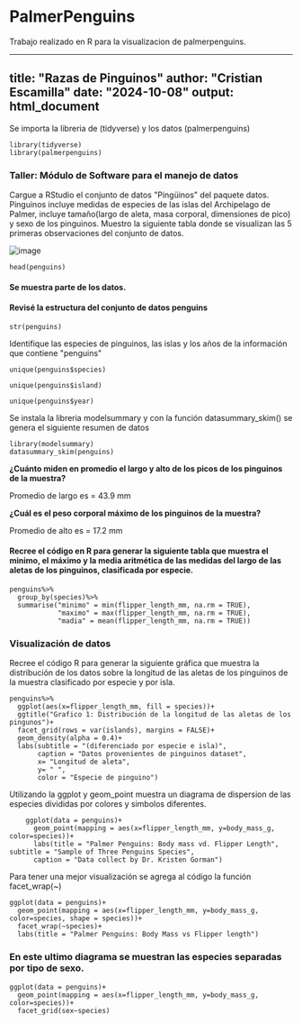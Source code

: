 # PalmerPenguins
Trabajo realizado en R para la visualizacion de palmerpenguins.


---
title: "Razas de Pinguinos"
author: "Cristian Escamilla"
date: "2024-10-08"
output: html_document
---
Se importa la libreria de (tidyverse) y los datos (palmerpenguins)
```{r loading packages}
library(tidyverse)
library(palmerpenguins)
```



### Taller: Módulo de Software para el manejo de datos

Cargue a RStudio el conjunto de datos "Pingüinos" del paquete datos. Pinguinos incluye medidas de especies de las islas del Archipelago de Palmer, incluye tamaño(largo de aleta, masa corporal, dimensiones de pico) y sexo de los pinguinos. Muestro la siguiente tabla donde se visualizan las 5 primeras observaciones del conjunto de datos.

![image](https://github.com/user-attachments/assets/affd8ba6-fbc7-4b72-a040-de1c6938c48e)


```{r encabezado de datos}
head(penguins)
```
#### Se muestra parte de los datos.

#### Revisé la estructura del conjunto de datos penguins
```{r}
str(penguins)
```

Identifique las especies de pinguinos, las islas y los años de la información que contiene "penguins"

```{r species}
unique(penguins$species)
```

```{r islad}
unique(penguins$island)
```

```{r}
unique(penguins$year)
```

Se instala la libreria modelsummary y con la función datasummary_skim() se genera el siguiente resumen de datos

```{r}
library(modelsummary)
datasummary_skim(penguins)
```

**¿Cuánto miden en promedio el largo y alto de los picos de los pinguinos de la muestra?**

Promedio de largo es = 43.9 mm

**¿Cuál es el peso corporal máximo de los pinguinos de la muestra?**

Promedio de alto es = 17.2 mm

#### Recree el código en R para generar la siguiente tabla que muestra el minimo, el máximo y la media aritmética de las medidas del largo de las aletas de los pinguinos, clasificada por especie.
```{r}
penguins%>%
  group_by(species)%>%
  summarise("minimo" = min(flipper_length_mm, na.rm = TRUE),
            "maximo" = max(flipper_length_mm, na.rm = TRUE),
            "madia" = mean(flipper_length_mm, na.rm = TRUE))
```

### Visualización de datos

Recree el código R para generar la siguiente gráfica que muestra la distribución de los datos sobre la longitud de las aletas de los pinguinos de la muestra clasificado por especie y por isla.

```{r clasificado de especies}
penguins%>%
  ggplot(aes(x=flipper_length_mm, fill = species))+ 
  ggtitle("Grafico 1: Distribución de la longitud de las aletas de los pingunos")+
  facet_grid(rows = var(islands), margins = FALSE)+
  geom_density(alpha = 0.4)+
  labs(subtitle = "(diferenciado por especie e isla)",
       caption = "Datos provenientes de pinguinos dataset",
       x= "Longitud de aleta",
       y= " ",
       color = "Especie de pinguino")
```





Utilizando la ggplot y geom_point muestra un diagrama de dispersion de las especies divididas por colores y simbolos diferentes.



```{r}
	ggplot(data = penguins)+
	  geom_point(mapping = aes(x=flipper_length_mm, y=body_mass_g, color=species))+
	  labs(title = "Palmer Penguins: Body mass vd. Flipper Length", subtitle = "Sample of Three Penguins Species", 
	  caption = "Data collect by Dr. Kristen Gorman")
```

Para tener una mejor visualización se agrega al código la función facet_wrap(~)

```{r diagrama separado por facet_grap}
ggplot(data = penguins)+
  geom_point(mapping = aes(x=flipper_length_mm, y=body_mass_g, color=species, shape = species))+
  facet_wrap(~species)+
  labs(title = "Palmer Penguins: Body Mass vs Flipper length")
```

### En este ultimo diagrama se muestran las especies separadas por tipo de sexo.

```{r sexo por especies}
ggplot(data = penguins)+
  geom_point(mapping = aes(x=flipper_length_mm, y=body_mass_g, color=species))+
  facet_grid(sex~species) 
```
